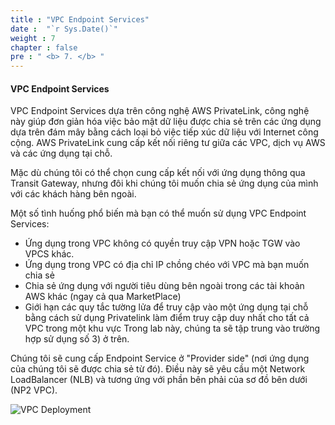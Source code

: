 ```yaml
---
title : "VPC Endpoint Services"
date :  "`r Sys.Date()`" 
weight : 7
chapter : false
pre : " <b> 7. </b> "
---
```

#### VPC Endpoint Services

VPC Endpoint Services dựa trên công nghệ AWS PrivateLink, công nghệ này giúp đơn giản hóa việc bảo mật dữ liệu được chia sẻ trên các ứng dụng dựa trên đám mây bằng cách loại bỏ việc tiếp xúc dữ liệu với Internet công cộng. AWS PrivateLink cung cấp kết nối riêng tư giữa các VPC, dịch vụ AWS và các ứng dụng tại chỗ.

Mặc dù chúng tôi có thể chọn cung cấp kết nối với ứng dụng thông qua Transit Gateway, nhưng đôi khi chúng tôi muốn chia sẻ ứng dụng của mình với các khách hàng bên ngoài.

Một số tình huống phổ biến mà bạn có thể muốn sử dụng VPC Endpoint Services:

- Ứng dụng trong VPC không có quyền truy cập VPN hoặc TGW vào VPCS khác.
- Ứng dụng trong VPC có địa chỉ IP chồng chéo với VPC mà bạn muốn chia sẻ
- Chia sẻ ứng dụng với người tiêu dùng bên ngoài trong các tài khoản AWS khác (ngay cả qua MarketPlace)
- Giới hạn các quy tắc tường lửa để truy cập vào một ứng dụng tại chỗ bằng cách sử dụng Privatelink làm điểm truy cập duy nhất cho tất cả VPC trong một khu vực
Trong lab này, chúng ta sẽ tập trung vào trường hợp sử dụng số 3) ở trên.

Chúng tôi sẽ cung cấp Endpoint Service ở "Provider side" (nơi ứng dụng của chúng tôi sẽ được chia sẻ từ đó). Điều này sẽ yêu cầu một Network LoadBalancer (NLB) và tương ứng với phần bên phải của sơ đồ bên dưới (NP2 VPC).

![VPC Deployment](/images/pl-createService.png?featherlight=false&width=70pc)